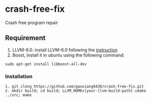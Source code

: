 # crash-free-fix
Crash free program repair

## Requirement

1. LLVM-6.0: install LLVM-6.0 following the [instruction](https://llvm.org/docs/GettingStarted.html)
2. Boost, install it in ubuntu using the following command:
```
sudo apt-get install libboost-all-dev
```

### Installation
```
1. git clong https://github.com/gaoxiang9430/crash-free-fix.git
2. mkdir build; cd build; LLVM_HOME=[your-llvm-build-path] cmake ../src; make
```

